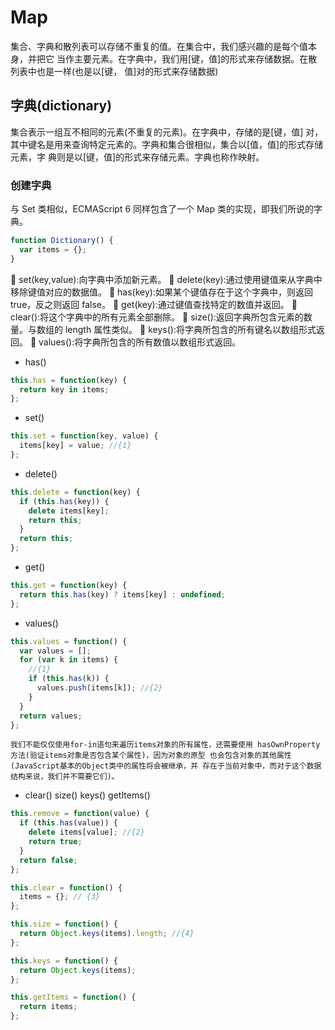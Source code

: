 # Map

集合、字典和散列表可以存储不重复的值。在集合中，我们感兴趣的是每个值本身，并把它 当作主要元素。在字典中，我们用[键，值]的形式来存储数据。在散列表中也是一样(也是以[键， 值]对的形式来存储数据)

## 字典(dictionary)

集合表示一组互不相同的元素(不重复的元素)。在字典中，存储的是[键，值] 对，其中键名是用来查询特定元素的。字典和集合很相似，集合以[值，值]的形式存储元素，字 典则是以[键，值]的形式来存储元素。字典也称作映射。

### 创建字典

与 Set 类相似，ECMAScript 6 同样包含了一个 Map 类的实现，即我们所说的字典。

```js
function Dictionary() {
  var items = {};
}
```

 set(key,value):向字典中添加新元素。
 delete(key):通过使用键值来从字典中移除键值对应的数据值。
 has(key):如果某个键值存在于这个字典中，则返回 true，反之则返回 false。  get(key):通过键值查找特定的数值并返回。
 clear():将这个字典中的所有元素全部删除。
 size():返回字典所包含元素的数量。与数组的 length 属性类似。
 keys():将字典所包含的所有键名以数组形式返回。
 values():将字典所包含的所有数值以数组形式返回。

- has()

```js
this.has = function(key) {
  return key in items;
};
```

- set()

```js
this.set = function(key, value) {
  items[key] = value; //{1}
};
```

- delete()

```js
this.delete = function(key) {
  if (this.has(key)) {
    delete items[key];
    return this;
  }
  return this;
};
```

- get()

```js
this.get = function(key) {
  return this.has(key) ? items[key] : undefined;
};
```

- values()

```js
this.values = function() {
  var values = [];
  for (var k in items) {
    //{1}
    if (this.has(k)) {
      values.push(items[k]); //{2}
    }
  }
  return values;
};
```

```tip
我们不能仅仅使用for-in语句来遍历items对象的所有属性，还需要使用 hasOwnProperty方法(验证items对象是否包含某个属性)，因为对象的原型 也会包含对象的其他属性(JavaScript基本的Object类中的属性将会被继承，并 存在于当前对象中，而对于这个数据结构来说，我们并不需要它们)。
```

- clear() size() keys() getItems()

```js
this.remove = function(value) {
  if (this.has(value)) {
    delete items[value]; //{2}
    return true;
  }
  return false;
};

this.clear = function() {
  items = {}; // {3}
};

this.size = function() {
  return Object.keys(items).length; //{4}
};

this.keys = function() {
  return Object.keys(items);
};

this.getItems = function() {
  return items;
};
```
